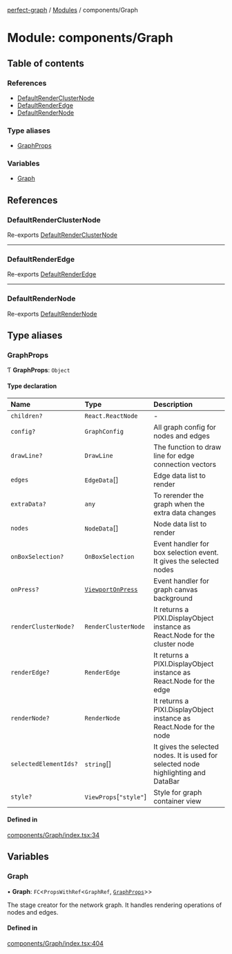 [perfect-graph](../README.md) / [Modules](../modules.md) / components/Graph

# Module: components/Graph

## Table of contents

### References

- [DefaultRenderClusterNode](components_Graph.md#defaultrenderclusternode)
- [DefaultRenderEdge](components_Graph.md#defaultrenderedge)
- [DefaultRenderNode](components_Graph.md#defaultrendernode)

### Type aliases

- [GraphProps](components_Graph.md#graphprops)

### Variables

- [Graph](components_Graph.md#graph)

## References

### DefaultRenderClusterNode

Re-exports [DefaultRenderClusterNode](components_Graph_DefaultRenderClusterNode.md#defaultrenderclusternode)

___

### DefaultRenderEdge

Re-exports [DefaultRenderEdge](components_Graph_DefaultRenderEdge.md#defaultrenderedge)

___

### DefaultRenderNode

Re-exports [DefaultRenderNode](components_Graph_DefaultRenderNode.md#defaultrendernode)

## Type aliases

### GraphProps

Ƭ **GraphProps**: `Object`

#### Type declaration

| Name | Type | Description |
| :------ | :------ | :------ |
| `children?` | `React.ReactNode` | - |
| `config?` | `GraphConfig` | All graph config for nodes and edges |
| `drawLine?` | `DrawLine` | The function to draw line for edge connection vectors |
| `edges` | `EdgeData`[] | Edge data list to render |
| `extraData?` | `any` | To rerender the graph when the extra data changes |
| `nodes` | `NodeData`[] | Node data list to render |
| `onBoxSelection?` | `OnBoxSelection` | Event handler for box selection event. It gives the selected nodes |
| `onPress?` | [`ViewportOnPress`](components_Viewport.md#viewportonpress) | Event handler for graph canvas background |
| `renderClusterNode?` | `RenderClusterNode` | It returns a PIXI.DisplayObject instance as React.Node for the cluster node |
| `renderEdge?` | `RenderEdge` | It returns a PIXI.DisplayObject instance as React.Node for the edge |
| `renderNode?` | `RenderNode` | It returns a PIXI.DisplayObject instance as React.Node for the node |
| `selectedElementIds?` | `string`[] | It gives the selected nodes. It is used for selected node highlighting and DataBar |
| `style?` | `ViewProps`[``"style"``] | Style for graph container view |

#### Defined in

[components/Graph/index.tsx:34](https://github.com/MaastrichtU-IDS/perfect-graph/blob/15648b3/src/components/Graph/index.tsx#L34)

## Variables

### Graph

• **Graph**: `FC`<`PropsWithRef`<`GraphRef`, [`GraphProps`](components_Graph.md#graphprops)\>\>

The stage creator for the network graph. It handles rendering operations of nodes and edges.

#### Defined in

[components/Graph/index.tsx:404](https://github.com/MaastrichtU-IDS/perfect-graph/blob/15648b3/src/components/Graph/index.tsx#L404)
